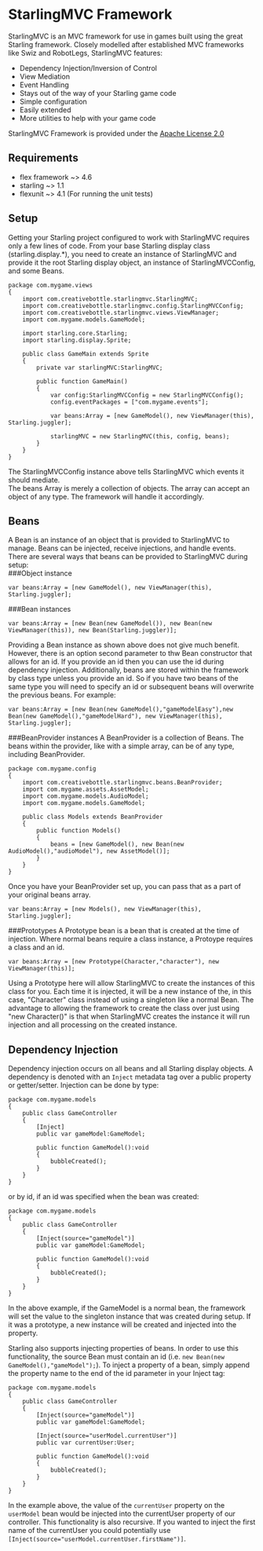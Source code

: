 StarlingMVC Framework
===========

StarlingMVC is an MVC framework for use in games built using the great Starling framework. Closely modelled after established MVC frameworks like Swiz and RobotLegs, StarlingMVC features:
* Dependency Injection/Inversion of Control
* View Mediation
* Event Handling
* Stays out of the way of your Starling game code
* Simple configuration
* Easily extended
* More utilities to help with your game code

StarlingMVC Framework is provided under the [Apache License 2.0](http://www.apache.org/licenses/LICENSE-2.0)

Requirements
------------
* flex framework ~> 4.6
* starling ~> 1.1
* flexunit ~> 4.1 (For running the unit tests)

Setup
------------
Getting your Starling project configured to work with StarlingMVC requires only a few lines of code. From your base Starling display class (starling.display.*), you need to create an instance of StarlingMVC and provide it the root Starling display object, an instance of StarlingMVCConfig, and some Beans.

```as3
package com.mygame.views
{
  	import com.creativebottle.starlingmvc.StarlingMVC;
	import com.creativebottle.starlingmvc.config.StarlingMVCConfig;
	import com.creativebottle.starlingmvc.views.ViewManager;
 	import com.mygame.models.GameModel;

	import starling.core.Starling;
	import starling.display.Sprite;

	public class GameMain extends Sprite
	{
		private var starlingMVC:StarlingMVC;

		public function GameMain()
		{
			var config:StarlingMVCConfig = new StarlingMVCConfig();
			config.eventPackages = ["com.mygame.events"];

			var beans:Array = [new GameModel(), new ViewManager(this), Starling.juggler];

			starlingMVC = new StarlingMVC(this, config, beans);
		}
	}
}
```

The StarlingMVCConfig instance above tells StarlingMVC which events it should mediate.  
The beans Array is merely a collection of objects. The array can accept an object of any type. The framework will handle it accordingly.

Beans
------------
A Bean is an instance of an object that is provided to StarlingMVC to manage. Beans can be injected, receive injections, and handle events. There are several ways that beans can be provided to StarlingMVC during setup:  
###Object instance
```as3
var beans:Array = [new GameModel(), new ViewManager(this), Starling.juggler];
```


###Bean instances
```as3
var beans:Array = [new Bean(new GameModel()), new Bean(new ViewManager(this)), new Bean(Starling.juggler)];
```
Providing a Bean instance as shown above does not give much benefit. However, there is an option second parameter to thw Bean constructor that allows for an id. If you provide an id then you can use the id during dependency injection. Additionally, beans are stored within the framework by class type unless you provide an id. So if you have two beans of the same type you will need to specify an id or subsequent beans will overwrite the previous beans. For example:  
```as3
var beans:Array = [new Bean(new GameModel(),"gameModelEasy"),new Bean(new GameModel(),"gameModelHard"), new ViewManager(this), Starling.juggler];
```

###BeanProvider instances
A BeanProvider is a collection of Beans. The beans within the provider, like with a simple array, can be of any type, including BeanProvider.
```as3
package com.mygame.config
{
	import com.creativebottle.starlingmvc.beans.BeanProvider;
	import com.mygame.assets.AssetModel;
	import com.mygame.models.AudioModel;
	import com.mygame.models.GameModel;

	public class Models extends BeanProvider
	{
		public function Models()
		{
			beans = [new GameModel(), new Bean(new AudioModel(),"audioModel"), new AssetModel()];
		}
	}
}
```
Once you have your BeanProvider set up, you can pass that as a part of your original beans array.  
```as3
var beans:Array = [new Models(), new ViewManager(this), Starling.juggler];
```

###Prototypes
A Prototype bean is a bean that is created at the time of injection. Where normal beans require a class instance, a Protoype requires a class and an id.  
```as3
var beans:Array = [new Prototype(Character,"character"), new ViewManager(this)];
```
Using a Prototype here will allow StarlingMVC to create the instances of this class for you. Each time it is injected, it will be a new instance of the, in this case, "Character" class instead of using a singleton like a normal Bean. The advantage to allowing the framework to create the class over just using "new Character()" is that when StarlingMVC creates the instance it will run injection and all processing on the created instance.  

Dependency Injection
------------
Dependency injection occurs on all beans and all Starling display objects. A dependency is denoted with an `Inject` metadata tag over a public property or getter/setter. Injection can be done by type:
```as3
package com.mygame.models
{
	public class GameController
	{
		[Inject]
		public var gameModel:GameModel;
		
		public function GameModel():void
		{
			bubbleCreated();
		}
	}
}
```
or by id, if an id was specified when the bean was created:
```as3
package com.mygame.models
{
	public class GameController
	{
		[Inject(source="gameModel")]
		public var gameModel:GameModel;
		
		public function GameModel():void
		{
			bubbleCreated();
		}
	}
}
```
In the above example, if the GameModel is a normal bean, the framework will set the value to the singleton instance that was created during setup. If it was a prototype, a new instance will be created and injected into the property.  
  
Starling also supports injecting properties of beans. In order to use this functionality, the source Bean must contain an id (i.e. `new Bean(new GameModel(),"gameModel");`). To inject a property of a bean, simply append the property name to the end of the id parameter in your Inject tag:
```as3
package com.mygame.models
{
	public class GameController
	{
		[Inject(source="gameModel")]
		public var gameModel:GameModel;
		
		[Inject(source="userModel.currentUser")]
		public var currentUser:User;
		
		public function GameModel():void
		{
			bubbleCreated();
		}
	}
}
```
In the example above, the value of the `currentUser` property on the `userModel` bean would be injected into the currentUser property of our controller. This functionality is also recursive. If you wanted to inject the first name of the currentUser you could potentially use `[Inject(source="userModel.currentUser.firstName")]`.
